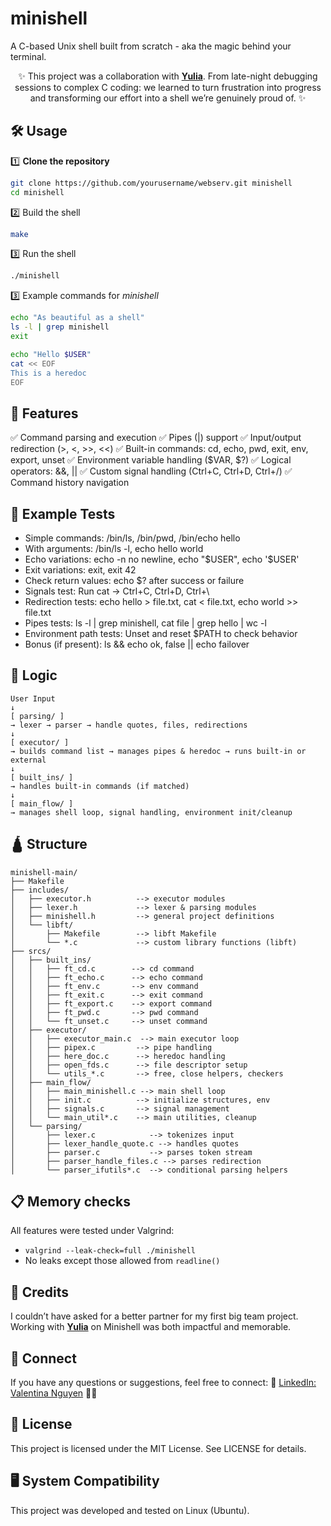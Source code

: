 # minishell

A C-based Unix shell built from scratch - aka the magic behind your terminal.
<div align="center">



✨ This project was a collaboration with <a href="https://github.com/leanor13"><b>Yulia</b></a>. From late-night debugging sessions to complex C coding: we learned to turn frustration into progress and transforming our effort into a shell we’re genuinely proud of. ✨
</div>

## 🛠️ Usage
1️⃣ **Clone the repository**

```bash
git clone https://github.com/yourusername/webserv.git minishell
cd minishell
```

2️⃣ Build the shell

```bash
make
```

3️⃣ Run the shell

```bash
./minishell
```

3️⃣ Example commands for *minishell*

```bash
echo "As beautiful as a shell"
ls -l | grep minishell
exit
```

```bash
echo "Hello $USER"
cat << EOF
This is a heredoc
EOF
```

## 🌟 Features
✅ Command parsing and execution
✅ Pipes (|) support
✅ Input/output redirection (>, <, >>, <<)
✅ Built-in commands: cd, echo, pwd, exit, env, export, unset
✅ Environment variable handling ($VAR, $?)
✅ Logical operators: &&, ||
✅ Custom signal handling (Ctrl+C, Ctrl+D, Ctrl+/)
✅ Command history navigation

## 🧪 Example Tests
- Simple commands: /bin/ls, /bin/pwd, /bin/echo hello
- With arguments: /bin/ls -l, echo hello world
- Echo variations: echo -n no newline, echo "$USER", echo '$USER'
- Exit variations: exit, exit 42
- Check return values: echo $? after success or failure
- Signals test: Run cat → Ctrl+C, Ctrl+D, Ctrl+\
- Redirection tests: echo hello > file.txt, cat < file.txt, echo world >> file.txt
- Pipes tests: ls -l | grep minishell, cat file | grep hello | wc -l
- Environment path tests: Unset and reset $PATH to check behavior
- Bonus (if present): ls && echo ok, false || echo failover

## 🧮 Logic
```text
User Input
↓
[ parsing/ ]
→ lexer → parser → handle quotes, files, redirections
↓
[ executor/ ]
→ builds command list → manages pipes & heredoc → runs built-in or external
↓
[ built_ins/ ]
→ handles built-in commands (if matched)
↓
[ main_flow/ ]
→ manages shell loop, signal handling, environment init/cleanup
```

## 🛕 Structure
```text
minishell-main/
├── Makefile
├── includes/
│   ├── executor.h          --> executor modules
│   ├── lexer.h             --> lexer & parsing modules
│   ├── minishell.h         --> general project definitions
│   └── libft/
│       ├── Makefile        --> libft Makefile
│       └── *.c             --> custom library functions (libft)
├── srcs/
│   ├── built_ins/
│   │   ├── ft_cd.c        --> cd command
│   │   ├── ft_echo.c      --> echo command
│   │   ├── ft_env.c       --> env command
│   │   ├── ft_exit.c      --> exit command
│   │   ├── ft_export.c    --> export command
│   │   ├── ft_pwd.c       --> pwd command
│   │   └── ft_unset.c     --> unset command
│   ├── executor/
│   │   ├── executor_main.c  --> main executor loop
│   │   ├── pipex.c         --> pipe handling
│   │   ├── here_doc.c      --> heredoc handling
│   │   ├── open_fds.c      --> file descriptor setup
│   │   └── utils_*.c       --> free, close helpers, checkers
│   ├── main_flow/
│   │   ├── main_minishell.c --> main shell loop
│   │   ├── init.c          --> initialize structures, env
│   │   ├── signals.c       --> signal management
│   │   └── main_util*.c    --> main utilities, cleanup
│   └── parsing/
│       ├── lexer.c            --> tokenizes input
│       ├── lexer_handle_quote.c --> handles quotes
│       ├── parser.c           --> parses token stream
│       ├── parser_handle_files.c --> parses redirection
│       └── parser_ifutils*.c  --> conditional parsing helpers
```

## 📋 Memory checks

All features were tested under Valgrind:
- `valgrind --leak-check=full ./minishell`
- No leaks except those allowed from `readline()`

## 🤝 Credits
I couldn’t have asked for a better partner for my first big team project. Working with [**Yulia**](https://github.com/leanor13) on Minishell was both impactful and memorable.

## 💼 Connect
If you have any questions or suggestions, feel free to connect:
🔗 [LinkedIn: Valentina Nguyen](https://www.linkedin.com/in/valentina-nguyen-tina/) 🙋‍♀️

## 📜 License
This project is licensed under the MIT License. See LICENSE for details.

## 🖥️ System Compatibility
This project was developed and tested on Linux (Ubuntu).
